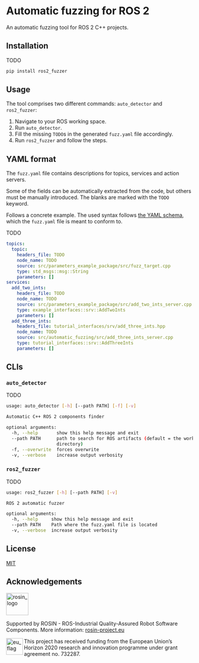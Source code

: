 # Automatic fuzzing for ROS 2

<!--![Python tests](https://github.com/JnxF/automatic_fuzzing/workflows/Python%20tests/badge.svg)
![Hits](https://visitor-badge.glitch.me/badge?page_id=jnxf._automatic_fuzzing)
[![GitHub stars](https://img.shields.io/github/stars/JnxF/automatic_fuzzing.svg)](https://GitHub.com/JnxF/automatic_fuzzing/stargazers/)
[![GitHub forks](https://img.shields.io/github/forks/JnxF/automatic_fuzzing.svg)](https://GitHub.com/JnxF/automatic_fuzzing/network/)
[![GitHub repo size in bytes](https://img.shields.io/github/repo-size/JnxF/automatic_fuzzing.svg)](https://github.com/JnxF/automatic_fuzzing)
[![GitHub contributors](https://img.shields.io/github/contributors/JnxF/automatic_fuzzing.svg)](https://GitHub.com/JnxF/automatic_fuzzing/graphs/contributors/)
[![GitHub license](http://img.shields.io/github/license/JnxF/automatic_fuzzing.svg)](https://github.com/JnxF/automatic_fuzzing/blob/master/LICENSE)-->

An automatic fuzzing tool for ROS 2 C++ projects.

## Installation

TODO

```bash
pip install ros2_fuzzer
```

<!--
## Dependencies
[![](dependencies.png)](https://dreampuf.github.io/GraphvizOnline/#digraph%20G%20%7B%0A%20%20node%20%5Bshape%3Dbox%5D%3B%0A%20%20TypeParser%20-%3E%20FuzzTargetProcesser%20%5Blabel%3D%22ROSType%22%5D%3B%0A%20%20FuzzTargetProcesser%20-%3E%20TemplateGenerator%20%5Blabel%3D%22FuzzTarget%22%5D%3B%0A%20%20TemplateGenerator%20-%3E%20%22%20%22%20%5Blabel%3D%22cpp%20file%22%5D%3B%0A%20%20%22%20%22%20%5Bshape%3Dnone%5D%3B%0A%7D)-->

## Usage

The tool comprises two different commands: `auto_detector` and `ros2_fuzzer`:

1. Navigate to your ROS working space.
2. Run `auto_detector`.
3. Fill the missing `TODO`s in the generated `fuzz.yaml` file accordingly.
4. Run `ros2_fuzzer` and follow the steps.

## YAML format

The `fuzz.yaml` file contains descriptions for topics, services and action servers.

Some of the fields can be automatically extracted from the code, but others must be manually introduced. The blanks are marked with the `TODO` keyword.

Follows a concrete example. The used syntax follows [the YAML schema](ros2_automatic_fuzzer/ros2_fuzzer/schema.yaml), which the `fuzz.yaml` file is meant to conform to.

TODO

```yaml
topics:
  topic:
    headers_file: TODO
    node_name: TODO
    source: src/parameters_example_package/src/fuzz_target.cpp
    type: std_msgs::msg::String
    parameters: []
services:
  add_two_ints:
    headers_file: TODO
    node_name: TODO
    source: src/parameters_example_package/src/add_two_ints_server.cpp
    type: example_interfaces::srv::AddTwoInts
    parameters: []
  add_three_ints:
    headers_file: tutorial_interfaces/srv/add_three_ints.hpp
    node_name: TODO
    source: src/automatic_fuzzing/src/add_three_ints_server.cpp
    type: tutorial_interfaces::srv::AddThreeInts
    parameters: []
```

## CLIs

### `auto_detector`

TODO

```bash
usage: auto_detector [-h] [--path PATH] [-f] [-v]

Automatic C++ ROS 2 components finder

optional arguments:
  -h, --help       show this help message and exit
  --path PATH      path to search for ROS artifacts (default = the working
                   directory)
  -f, --overwrite  forces overwrite
  -v, --verbose    increase output verbosity
```

### `ros2_fuzzer`

TODO

```bash
usage: ros2_fuzzer [-h] [--path PATH] [-v]

ROS 2 automatic fuzzer

optional arguments:
  -h, --help     show this help message and exit
  --path PATH    Path where the fuzz.yaml file is located
  -v, --verbose  increase output verbosity
```

## License

[MIT](https://choosealicense.com/licenses/mit/)

## Acknowledgements

<a href="http://rosin-project.eu">
  <img src="http://rosin-project.eu/wp-content/uploads/rosin_ack_logo_wide.png" alt="rosin_logo" height="60">
</a>

Supported by ROSIN - ROS-Industrial Quality-Assured Robot Software
Components. More information:
<a href="http://rosin-project.eu">rosin-project.eu</a>

<img src="http://rosin-project.eu/wp-content/uploads/rosin_eu_flag.jpg" alt="eu_flag" height="45" align="left" >

This project has received funding from the European Union’s Horizon
2020 research and innovation programme under grant agreement no. 732287.
